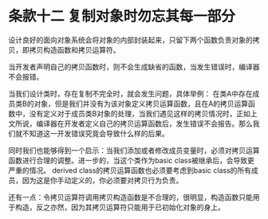 # 条款十二 复制对象时勿忘其每一部分

设计良好的面向对象系统会将对象的内部封装起来，只留下两个函数负责对象的拷贝，即拷贝构造函数和拷贝运算符。

当开发者声明自己的拷贝函数时，则不会生成缺省的函数，当发生错误时，编译器不会报错。

当我们设计类时，存在复制不完全时，就会发生问题，具体举例：
在类A中存在成员类B的对象，但是我们并没有为该对象定义拷贝运算函数，且在A的拷贝运算函数中，没有定义对于成员类B对象的处理，当我们遇见这样的拷贝情况时，正如上文所说，编译器在开发者定义自己的拷贝运算函数后，发生错误不会报告。那么我们就不知道这一开发错误究竟会导致什么样的后果。

同时我们也能够得到一个启示：当我们添加或者修改成员变量时，必须对拷贝运算函数进行合理的调整。进一步的，当这个类作为basic class被继承后，会导致更严重的情况。
derived class的拷贝运算函数也必须要考虑到basic class的所有成员，因为这是你手动定义的，你必须要对拷贝行为负责。

还有一点：令拷贝运算符调用拷贝构造函数是不合理的，很明显，构造函数只能用于构造，反之亦然，因为其拷贝运算符只能用于已初始化对象的身上。
